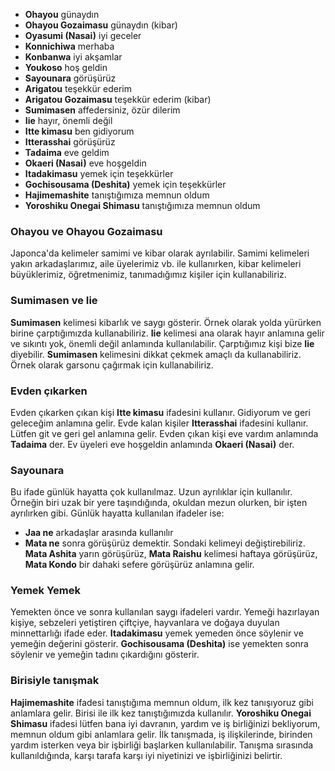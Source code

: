 + **Ohayou** günaydın
+ **Ohayou Gozaimasu** günaydın (kibar)
+ **Oyasumi (Nasai)** iyi geceler
+ **Konnichiwa** merhaba
+ **Konbanwa** iyi akşamlar
+ **Youkoso** hoş geldin
+ **Sayounara** görüşürüz
+ **Arigatou** teşekkür ederim
+ **Arigatou Gozaimasu** teşekkür ederim (kibar)
+ **Sumimasen** affedersiniz,  özür dilerim
+ **Iie** hayır, önemli değil
+ **Itte kimasu** ben gidiyorum 
+ **Itterasshai** görüşürüz
+ **Tadaima** eve geldim
+ **Okaeri (Nasai)** eve hoşgeldin
+ **Itadakimasu** yemek için teşekkürler 
+ **Gochisousama (Deshita)** yemek için teşekkürler
+ **Hajimemashite** tanıştığımıza memnun oldum
+ **Yoroshiku Onegai Shimasu** tanıştığımıza memnun oldum 

### Ohayou ve Ohayou Gozaimasu 
Japonca'da kelimeler samimi ve kibar olarak ayrılabilir. Samimi kelimeleri yakın arkadaşlarımız, aile üyelerimiz vb. ile kullanırken, kibar kelimeleri büyüklerimiz, öğretmenimiz, tanımadığımız kişiler için kullanabiliriz. 

### Sumimasen ve Iie
**Sumimasen** kelimesi kibarlık ve saygı gösterir. Örnek olarak yolda yürürken birine çarptığımızda kullanabiliriz. **Iie** kelimesi ana olarak hayır anlamına gelir ve sıkıntı yok, önemli değil anlamında kullanılabilir. Çarptığımız kişi bize **Iie** diyebilir.
**Sumimasen** kelimesini dikkat çekmek amaçlı da kullanabiliriz. Örnek olarak garsonu çağırmak için kullanabiliriz. 

### Evden çıkarken
Evden çıkarken çıkan kişi **Itte kimasu** ifadesini kullanır. Gidiyorum ve geri geleceğim anlamına gelir. Evde kalan kişiler **Itterasshai** ifadesini kullanır. Lütfen git ve geri gel anlamına gelir. Evden çıkan kişi eve vardım anlamında **Tadaima** der. Ev üyeleri eve hoşgeldin anlamında **Okaeri (Nasai)** der. 

### Sayounara 
Bu ifade günlük hayatta çok kullanılmaz. Uzun ayrılıklar için kullanılır. Örneğin biri uzak bir yere taşındığında, okuldan mezun olurken, bir işten ayrılırken gibi. Günlük hayatta kullanılan ifadeler ise:
+ **Jaa ne** arkadaşlar arasında kullanılır
+ **Mata ne** sonra görüşürüz demektir. Sondaki kelimeyi değiştirebiliriz. **Mata Ashita** yarın görüşürüz,  **Mata Raishu** kelimesi haftaya görüşürüz, **Mata Kondo** bir dahaki sefere görüşürüz anlamına gelir.

### Yemek Yemek
Yemekten önce ve sonra kullanılan saygı ifadeleri vardır.  Yemeği hazırlayan kişiye, sebzeleri yetiştiren çiftçiye, hayvanlara ve doğaya duyulan minnettarlığı ifade eder. **Itadakimasu** yemek yemeden önce söylenir ve yemeğin değerini gösterir. **Gochisousama (Deshita)** ise yemekten sonra söylenir ve yemeğin tadını çıkardığını gösterir.

### Birisiyle tanışmak
**Hajimemashite** ifadesi tanıştığıma memnun oldum, ilk kez tanışıyoruz gibi anlamlara gelir. Birisi ile ilk kez tanıştığımızda kullanılır. 
**Yoroshiku Onegai Shimasu** ifadesi lütfen bana iyi davranın, yardım ve iş birliğinizi bekliyorum, memnun oldum gibi anlamlara gelir. İlk tanışmada, iş ilişkilerinde, birinden yardım isterken veya bir işbirliği başlarken kullanılabilir. Tanışma sırasında kullanıldığında, karşı tarafa karşı iyi niyetinizi ve işbirliğinizi belirtir.
